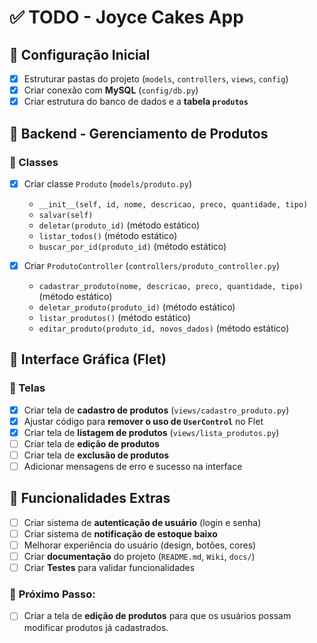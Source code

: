 # ✅ TODO - Joyce Cakes App

## 🔹 Configuração Inicial
- [x] Estruturar pastas do projeto (`models`, `controllers`, `views`, `config`)
- [x] Criar conexão com **MySQL** (`config/db.py`)
- [x] Criar estrutura do banco de dados e a **tabela `produtos`**

## 🔹 Backend - Gerenciamento de Produtos
### 📌 Classes
- [x] Criar classe `Produto` (`models/produto.py`)
  - `__init__(self, id, nome, descricao, preco, quantidade, tipo)`
  - `salvar(self)`
  - `deletar(produto_id)` (método estático)
  - `listar_todos()` (método estático)
  - `buscar_por_id(produto_id)` (método estático)

- [x] Criar `ProdutoController` (`controllers/produto_controller.py`)
  - `cadastrar_produto(nome, descricao, preco, quantidade, tipo)` (método estático)
  - `deletar_produto(produto_id)` (método estático)
  - `listar_produtos()` (método estático)
  - `editar_produto(produto_id, novos_dados)` (método estático)

## 🔹 Interface Gráfica (Flet)
### 📌 Telas
- [x] Criar tela de **cadastro de produtos** (`views/cadastro_produto.py`)
- [x] Ajustar código para **remover o uso de `UserControl`** no Flet
- [x] Criar tela de **listagem de produtos** (`views/lista_produtos.py`)
- [ ] Criar tela de **edição de produtos**
- [ ] Criar tela de **exclusão de produtos**
- [ ] Adicionar mensagens de erro e sucesso na interface

## 🔹 Funcionalidades Extras
- [ ] Criar sistema de **autenticação de usuário** (login e senha)
- [ ] Criar sistema de **notificação de estoque baixo**
- [ ] Melhorar experiência do usuário (design, botões, cores)
- [ ] Criar **documentação** do projeto (`README.md`, `Wiki`, `docs/`)
- [ ] Criar **Testes** para validar funcionalidades

### 🚀 **Próximo Passo:**
- [ ] Criar a tela de **edição de produtos** para que os usuários possam modificar produtos já cadastrados.
